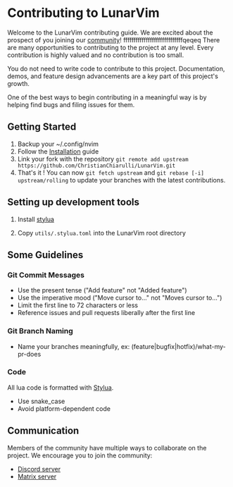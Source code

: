 # Contributing to LunarVim

Welcome to the LunarVim contributing guide. We are excited about the prospect of you joining our [community](https://github.com/ChristianChiarulli/LunarVim/graphs/contributors)!
fffffffffffffffffffffffffffffqeqeq
There are many opportunities to contributing to the project at any level. Every contribution is highly valued and no contribution is too small.

You do not need to write code to contribute to this project. Documentation, demos, and feature design advancements are a key part of this project's growth.

One of the best ways to begin contributing in a meaningful way is by helping find bugs and filing issues for them.

## Getting Started

1. Backup your ~/.config/nvim
2. Follow the [Installation](https://github.com/ChristianChiarulli/LunarVim/wiki/Installation) guide
3. Link your fork with the repository `git remote add upstream https://github.com/ChristianChiarulli/LunarVim.git`
4. That's it ! You can now `git fetch upstream` and `git rebase [-i] upstream/rolling` to update your branches with the latest contributions.

## Setting up development tools

1. Install [stylua](https://github.com/johnnymorganz/stylua#installation)

2. Copy `utils/.stylua.toml` into the LunarVim root directory

## Some Guidelines

### Git Commit Messages

* Use the present tense ("Add feature" not "Added feature")
* Use the imperative mood ("Move cursor to..." not "Moves cursor to...")
* Limit the first line to 72 characters or less
* Reference issues and pull requests liberally after the first line

### Git Branch Naming

* Name your branches meaningfully,
ex: (feature|bugfix|hotfix)/what-my-pr-does

### Code 

All lua code is formatted with [Stylua](https://github.com/JohnnyMorganz/StyLua).
* Use snake_case
* Avoid platform-dependent code

## Communication

Members of the community have multiple ways to collaborate on the project.
We encourage you to join the community:
- [Discord server](https://discord.gg/Xb9B4Ny)
- [Matrix server](https://matrix.to/#/+atmachine:matrix)
